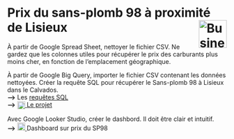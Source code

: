 # Prix du sans-plomb 98 à proximité de Lisieux <a href="../../"><img src="../../assets/bi.svg" alt="Business intelligence" align="right" height="64px"></a>
À partir de Google Spread Sheet, nettoyer le fichier CSV. Ne gardez que les colonnes utiles pour récupérer le prix des carburants plus moins cher, en fonction de l’emplacement géographique.

À partir de Google Big Query, importer le fichier CSV contenant les données nettoyées.
Créer la requête SQL pour récupérer le Sans-plomb 98 à Lisieux dans le Calvados.  
**⟶** Les [requêtes SQL](queries/)  
**⟶** <a href="https://console.cloud.google.com/bigquery?ws=!1m4!1m3!3m2!1sfirstproject-35340!2sfr_carburants"> <img src="https://www.gstatic.com/bricks/image/d1a2346b57ea1c97bc4f8f01f289616f45c33d66bcd5b1372252fce3533cae4a.svg" alt="Google Big Query" align="center" height="18px"> </a> [Le projet](https://console.cloud.google.com/bigquery?ws=!1m4!1m3!3m2!1sfirstproject-35340!2sfr_carburants)

Avec Google Looker Studio, créer le dashbord. Il doit être clair et intuitif.  
**⟶** <a href="https://lookerstudio.google.com/reporting/1a7021da-ddd3-4e71-89af-892445906677"> <img src="https://www.gstatic.com/analytics-lego/svg/ic_looker_studio.svg" alt="Google Lokker Studio" height="18px"> </a> Dashboard sur prix du SP98 <!--[Dashboard sur prix du SP98](https://lookerstudio.google.com/reporting/1a7021da-ddd3-4e71-89af-892445906677)-->